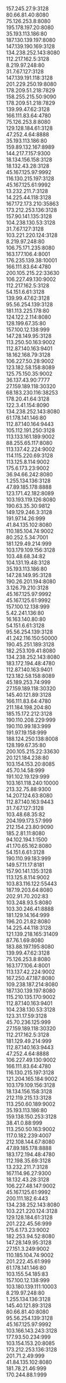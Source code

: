 157.245.27.9:3128<br />
80.66.81.40:8080<br />
75.126.253.8:8080<br />
195.178.197.20:8080<br />
35.193.113.186:80<br />
187.130.139.197:8080<br />
147.139.190.169:3128<br />
134.238.252.143:8080<br />
112.217.162.5:3128<br />
8.219.97.248:80<br />
31.7.67.127:3128<br />
147.139.191.118:3128<br />
201.229.250.19:8080<br />
178.209.51.218:7829<br />
158.255.215.50:9090<br />
178.209.51.218:7829<br />
139.99.47.62:3128<br />
166.111.83.64:4780<br />
75.126.253.8:8080<br />
129.128.184.61:3128<br />
47.252.4.64:8888<br />
35.193.113.186:80<br />
159.89.132.167:8989<br />
144.217.7.157:9300<br />
18.134.156.158:3128<br />
18.132.43.28:3128<br />
45.167.125.97:9992<br />
116.130.215.197:3128<br />
45.167.125.61:9992<br />
13.232.211.7:3128<br />
14.225.44.118:3128<br />
167.172.173.210:35863<br />
173.212.253.136:3128<br />
157.90.141.135:3128<br />
104.238.130.53:3128<br />
31.7.67.127:3128<br />
103.221.220.124:3128<br />
8.219.97.248:80<br />
106.75.171.235:8080<br />
163.177.106.4:8001<br />
176.235.139.38:10001<br />
166.111.83.64:4780<br />
200.105.215.22:33630<br />
106.227.49.130:9002<br />
112.217.162.5:3128<br />
54.151.6.61:3128<br />
139.99.47.62:3128<br />
95.56.254.139:3128<br />
181.113.225.178:80<br />
124.122.2.114:8080<br />
128.199.67.35:80<br />
157.100.12.138:999<br />
147.28.149.95:3128<br />
113.250.50.163:9002<br />
112.87.140.163:9401<br />
18.162.168.79:3128<br />
106.227.50.28:9002<br />
123.182.58.158:8089<br />
125.75.150.35:9002<br />
36.137.43.90:7777<br />
27.159.189.118:30320<br />
68.183.230.116:38253<br />
178.20.41.64:3128<br />
122.3.41.154:8090<br />
134.238.252.143:8080<br />
61.178.141.146:80<br />
112.87.140.164:9443<br />
105.112.191.250:3128<br />
113.133.161.189:9002<br />
88.255.65.117:8080<br />
113.137.42.224:9002<br />
114.115.220.69:3128<br />
113.125.8.114:9002<br />
175.6.173.23:9002<br />
36.94.66.242:8080<br />
1.255.134.136:3128<br />
47.89.185.178:8888<br />
123.171.42.182:8089<br />
103.193.119.126:8080<br />
190.63.35.30:9812<br />
149.129.246.3:3128<br />
191.97.14.26:999<br />
41.84.135.102:8080<br />
110.185.104.74:9002<br />
80.252.5.34:7001<br />
181.129.49.214:999<br />
103.179.109.156:3128<br />
103.48.68.34:82<br />
104.131.19.48:3128<br />
35.193.113.186:80<br />
147.28.149.95:3128<br />
190.26.201.194:8080<br />
3.126.79.210:3128<br />
45.167.125.97:9992<br />
45.167.125.61:9992<br />
157.100.12.138:999<br />
5.42.241.136:80<br />
16.163.140.80:80<br />
54.151.6.61:3128<br />
95.56.254.139:3128<br />
41.242.116.150:50000<br />
190.45.251.189:3128<br />
182.253.109.41:8080<br />
134.238.252.143:8080<br />
183.172.194.48:4780<br />
112.87.140.163:9401<br />
123.182.58.158:8089<br />
45.189.253.74:999<br />
27.159.189.118:30320<br />
145.40.121.89:3128<br />
166.111.83.64:4780<br />
211.184.198.204:80<br />
185.15.172.212:3128<br />
190.110.208.229:999<br />
190.110.99.183:999<br />
191.97.19.158:999<br />
188.124.250.138:8008<br />
128.199.67.35:80<br />
200.105.215.22:33630<br />
20.121.184.238:80<br />
103.154.153.20:8085<br />
45.70.14.58:999<br />
191.102.19.129:999<br />
103.161.118.240:10000<br />
213.32.75.88:9300<br />
14.207.124.63:8080<br />
112.87.140.163:9443<br />
31.7.67.127:3128<br />
103.48.68.35:82<br />
204.199.173.57:999<br />
212.154.23.80:9090<br />
185.2.81.11:8080<br />
94.102.194.1:1500<br />
41.170.65.162:8080<br />
54.151.6.61:3128<br />
190.110.99.183:999<br />
149.57.11.17:8181<br />
157.90.141.135:3128<br />
113.125.8.114:9002<br />
103.83.116.122:55443<br />
187.19.203.64:8080<br />
202.91.70.202:83<br />
103.248.93.5:8080<br />
103.30.246.41:8888<br />
181.129.14.164:999<br />
196.20.21.82:8080<br />
14.225.44.118:3128<br />
121.139.218.165:31409<br />
87.76.1.69:8080<br />
183.88.197.195:8080<br />
139.99.47.62:3128<br />
75.126.253.8:8080<br />
163.177.106.4:8001<br />
113.137.42.224:9002<br />
167.250.47.187:8080<br />
109.238.187.214:8080<br />
187.130.139.197:8080<br />
115.210.135.170:9002<br />
112.87.140.163:9401<br />
104.238.130.53:3128<br />
123.31.17.59:3128<br />
45.70.236.125:999<br />
27.159.189.118:30320<br />
112.217.162.5:3128<br />
181.129.49.214:999<br />
112.87.140.163:9443<br />
47.252.4.64:8888<br />
106.227.49.130:9002<br />
166.111.83.64:4780<br />
116.130.215.197:3128<br />
121.204.165.184:9002<br />
103.179.109.156:3128<br />
18.134.156.158:3128<br />
212.119.215.13:3128<br />
113.250.60.189:9002<br />
35.193.113.186:80<br />
159.138.150.253:3128<br />
38.41.0.88:999<br />
113.250.50.163:9002<br />
117.0.182.239:4007<br />
212.108.144.67:8080<br />
47.89.185.178:8888<br />
183.172.194.48:4780<br />
112.198.35.69:3128<br />
13.232.211.7:3128<br />
167.114.96.27:9300<br />
18.132.43.28:3128<br />
106.227.48.147:9002<br />
45.167.125.61:9992<br />
200.111.182.6:443<br />
134.238.252.143:8080<br />
103.221.220.124:3128<br />
129.128.184.61:3128<br />
201.222.45.56:999<br />
175.6.173.23:9002<br />
182.253.94.52:8080<br />
147.28.149.95:3128<br />
27.151.3.249:9002<br />
110.185.104.74:9002<br />
201.222.45.61:999<br />
61.178.141.146:80<br />
103.155.54.185:83<br />
157.100.12.138:999<br />
103.180.139.111:10003<br />
8.219.97.248:80<br />
1.255.134.136:3128<br />
145.40.121.89:3128<br />
80.66.81.40:8080<br />
95.56.254.139:3128<br />
45.167.125.97:9992<br />
103.166.143.243:3128<br />
177.93.50.234:999<br />
103.154.153.20:8085<br />
173.212.253.136:3128<br />
201.71.2.49:999<br />
41.84.135.102:8080<br />
181.78.21.46:999<br />
170.244.88.1:999<br />
